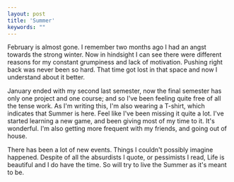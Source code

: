 ```yaml
---
layout: post
title: 'Summer'
keywords: ""
---
```


February is almost gone. I remember two months ago I had an angst towards the strong winter. Now in hindsight I can see there were different reasons for my constant grumpiness and lack of motivation. Pushing right back was never been so hard. That time got lost in that space and now I understand about it better.

January ended with my second last semester, now the final semester has only one project and one course; and so I've been feeling quite free of all the tense work. As I'm writing this, I'm also wearing a T-shirt, which indicates that Summer is here. Feel like I've been missing it quite a lot. I've started learning a new game, and been giving most of my time to it. It's wonderful. I'm also getting more frequent with my friends, and going out of house.

There has been a lot of new events. Things I couldn't possibly imagine happened. Despite of all the absurdists I quote, or pessimists I read, Life is beautiful and I do have the time. So will try to live the Summer as it's meant to be.

		